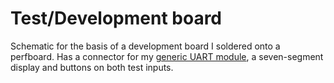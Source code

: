 # Test/Development board

Schematic for the basis of a development board I soldered onto a perfboard. Has a connector for my [generic UART module](https://github.com/89Mods/S2650-tools/tree/main/Hardware/UART%20Module), a seven-segment display and buttons on both test inputs.
